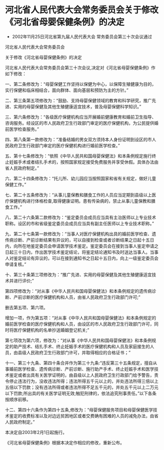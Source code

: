 # 河北省人民代表大会常务委员会关于修改《河北省母婴保健条例》的决定

- 2002年11月25日河北省第九届人民代表大会
  常务委员会第三十次会议通过

<!-- INFO END -->

河北省人民代表大会常务委员会

关于修改《河北省母婴保健条例》的决定

河北省人民代表大会常务委员会第三十次会议,决定对《河北省母婴保健条例》作如下修改：

一、第二条修改为：“母婴保健工作坚持以保健为中心，以保障生殖健康为目的，实行保健和临床相结合，面向群体、面向基层和预防为主的方针。”

二、第三条第五项修改为：“鼓励、支持母婴保健领域的教育和科学研究，推广先进、实用的母婴保健及其他生殖健康适宜技术，普及母婴保健科学知识。”

三、第六条修改为：“各级医疗保健机构应当开展婚前健康教育和婚前卫生指导、咨询服务。经设区的市人民政府卫生行政部门审定的医疗保健机构，为公民提供婚前医学检查服务。”

四、第八条第一款修改为：“准备结婚的男女双方须持本人身份证明到设区的市人民政府卫生行政部门审定的医疗保健机构进行婚前医学检查。”

五、第十七条修改为：“依照《中华人民共和国母婴保健法》和本条例规定施行终止妊娠手术或者结扎手术的，按照国家规定接受免费服务并享受休假。具体办法由省人民政府制定。”

六、第二十四条修改为：“托儿所、幼儿园应当按照国家和省有关规定，做好儿童保健工作。”

七、第二十五条修改为：“从事儿童保教和膳食工作的人员应当定期到县级以上医疗保健机构进行体格检查,取得健康证明。患有传染病的，禁止从事儿童保教和膳食工作。”

八、第二十六条第二款修改为：“鉴定委员会成员应当具有主治医师以上专业技术职称。设区的市和省级鉴定委员会成员应当具有副主任医师以上专业技术职称。”

九、第二十七条第一款修改为：“当事人对医疗保健机构出具的婚前医学检查、遗传病诊断、产前诊断结果有异议的，可以自接到检查或者诊断结果之日起十五日内，向所在地鉴定委员会申请医学技术鉴定。鉴定委员会在接到当事人鉴定申请之日起三十日内，作出医学技术鉴定结论，将鉴定结论通知书及时送达当事人。当事人对鉴定结论有异议的，可以在接到通知书之日起十五日内，向上一级鉴定委员会申请复核。”

十、第三十条第三项修改为：“推广先进、实用的母婴保健及其他生殖健康适宜技术并进行评价;”

第四项修改为：“对从事《中华人民共和国母婴保健法》和本条例规定的遗传病诊断、产前诊断的医疗保健机构和人员，由省人民政府卫生行政部门许可;”

删去第五项、第六项。

增加一项，作为第五项：“对从事《中华人民共和国母婴保健法》和本条例规定的婚前医学检查的医疗保健机构和人员，由设区的市人民政府卫生行政部门许可，同时将医疗保健机构的名单抄送婚姻登记机关;”

第七项改为第六项，修改为：“对从事《中华人民共和国母婴保健法》和本条例规定的助产技术、结扎手术、终止妊娠手术的医疗保健机构和人员及家庭接生的人员，由县级人民政府卫生行政部门许可，并取得相应的合格证书；”

十一、第三十九条、第四十条合并作为第三十九条:“违反第三十五条规定，擅自从事婚前医学检查、遗传病诊断、产前诊断、施行助产手术、终止妊娠手术和医学技术鉴定或者出具有关医学证明的，由县级以上人民政府卫生行政部门给予警告，责令停止违法行为，没收违法所得；违法所得五千元以上的，并处违法所得三倍以上五倍以下罚款；没有违法所得或者违法所得不足五千元的，并处五千元以上二万元以下罚款;所出具的有关医学证明无效;触犯刑律的，依法追究刑事责任。”以下各条按顺序前移。

十二、第四十六条作为第四十五条,修改为：“母婴保健服务项目和母婴保健医学技术鉴定的收费标准以及对边远贫困地区或者交费确有困难的人员的减免办法，由省人民政府制定。”

本决定自2003年2月1日起施行。

《河北省母婴保健条例》根据本决定作相应的修改，重新公布。
